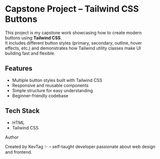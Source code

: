 # Capstone Project – Tailwind CSS Buttons  

This project is my capstone work showcasing how to create modern buttons using **Tailwind CSS**.  
It includes different button styles (primary, secondary, outline, hover effects, etc.) and demonstrates how Tailwind utility classes make UI building fast and flexible.  

## Features
- Multiple button styles built with Tailwind CSS  
- Responsive and reusable components  
- Simple structure for easy understanding  
- Beginner-friendly codebase  

## Tech Stack
- HTML  
- Tailwind CSS  

Author

Created by KevTag ✨ – self-taught developer passionate about web design and frontend.
